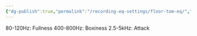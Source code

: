 ```yaml
---
{"dg-publish":true,"permalink":"/recording-eq-settings/floor-tom-eq/","tags":["Keep/Label/Mixing","Keep/Label/Drums"]}
---
```




80-120Hz: Fullness
400-800Hz: Boxiness
2.5-5kHz: Attack